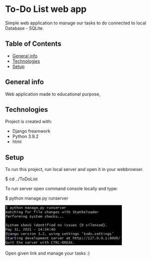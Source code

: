 # To-Do List web app

Simple web application to manage our tasks to do connected to local Database - SQLite.

## Table of Contents
* [General info](#general-info)
* [Technologies](#technologies)
* [Setup](#setup)

## General info
Web application made to educational purpose, 

## Technologies
Project is created with:
* Django freamwork
* Python 3.9.2
* html

## Setup
To run this project, run local server and open it in your webbrowser.

$ cd ../ToDoList

To run server open command console locally and type:

$ python manage.py runserver

![plot](./images/runserver.png)

Open given link and manage your tasks :)




